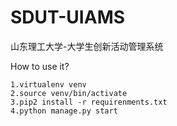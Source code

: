 SDUT-UIAMS
=========

山东理工大学-大学生创新活动管理系统

  How to use it?

    1.virtualenv venv
    2.source venv/bin/activate
    3.pip2 install -r requirenments.txt
    4.python manage.py start
